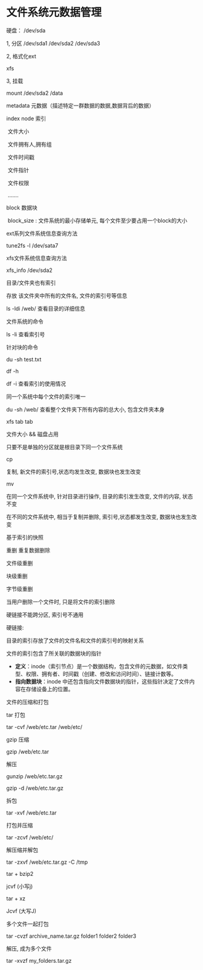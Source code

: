 # 文件系统元数据管理



硬盘： /dev/sda

1, 分区 /dev/sda1  /dev/sda2  /dev/sda3

2, 格式化ext

xfs

3, 挂载

mount /dev/sda2 /data





metadata  元数据（描述特定一群数据的数据,数据背后的数据）

index node 索引  

​	文件大小

​	文件拥有人,拥有组

​	文件时间戳

​	文件指针

​	文件权限

​	\.\.\.\.\.\.\.

block  数据块

​	block_size : 文件系统的最小存储单元, 每个文件至少要占用一个block的大小

ext系列文件系统信息查询方法

tune2fs -l /dev/sata7

xfs文件系统信息查询方法

xfs_info /dev/sda2



目录/文件夹也有索引

存放 该文件夹中所有的文件名, 文件的索引号等信息

ls -ldi /web/ 查看目录的详细信息







文件系统的命令

ls -li  查看索引号

针对块的命令

du -sh test.txt



df -h

df -i  查看索引的使用情况

同一个系统中每个文件的索引唯一



du -sh /web/  查看整个文件夹下所有内容的总大小, 包含文件夹本身



xfs tab tab  



文件大小  &&  磁盘占用



只要不是单独的分区就是根目录下同一个文件系统



cp  

复制, 新文件的索引号,状态均发生改变, 数据块也发生改变

mv 

在同一个文件系统中, 针对目录进行操作, 目录的索引发生改变, 文件的内容, 状态不变

在不同的文件系统中, 相当于复制并删除, 索引号,状态都发生改变, 数据块也发生改变



基于索引的快照



重删  重复数据删除

文件级重删

块级重删

字节级重删



当用户删除一个文件时, 只是将文件的索引删除

硬链接不能跨分区, 索引号不通用

硬链接:

目录的索引存放了文件的文件名和文件的索引号的映射关系

文件的索引包含了所关联的数据块的指针

- **定义**：inode（索引节点）是一个数据结构，包含文件的元数据，如文件类型、权限、拥有者、时间戳（创建、修改和访问时间）、链接计数等。
- **指向数据块**：inode 中还包含指向文件数据块的指针，这些指针决定了文件内容在存储设备上的位置。

文件的压缩和打包

tar  打包

tar -cvf /web/etc.tar /web/etc/

gzip 压缩

gzip /web/etc.tar

解压

gunzip /web/etc.tar.gz

gzip -d /web/etc.tar.gz

拆包

tar -xvf /web/etc.tar

打包并压缩

tar -zcvf  /web/etc/

解压缩并解包

tar -zxvf /web/etc.tar.gz -C /tmp



tar + bzip2

jcvf  (小写j)

tar + xz

Jcvf  (大写J)



多个文件一起打包

tar -cvzf archive_name.tar.gz folder1 folder2 folder3

解压, 成为多个文件

tar -xvzf my_folders.tar.gz